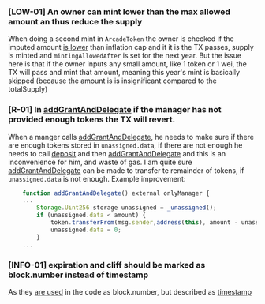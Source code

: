 ### **[LOW-01]** An owner can mint lower than the max allowed amount an thus reduce the supply
 When doing a second mint in `ArcadeToken` the owner is checked if the imputed amount [is lower](https://github.com/code-423n4/2023-07-arcade/blob/main/contracts/token/ArcadeToken.sol#L155-L157) than inflation cap and it it is the TX passes, supply is minted and  `mintingAllowedAfter` is set for the next year. But the issue here is that if the owner inputs any small amount, like 1 token or 1 wei, the TX will pass and mint that amount, meaning this year's mint is basically skipped (because the amount is is insignificant compared to the totalSupply)

### **[R-01]** In [addGrantAndDelegate](https://github.com/code-423n4/2023-07-arcade/blob/main/contracts/ARCDVestingVault.sol#L115) if the manager has not provided enough tokens the TX will revert.
When  a manger calls  [addGrantAndDelegate](https://github.com/code-423n4/2023-07-arcade/blob/main/contracts/ARCDVestingVault.sol#L115), he needs to make sure if there are enough tokens stored in `unassigned.data`, if there are not enough he needs to call [deposit](https://github.com/code-423n4/2023-07-arcade/blob/main/contracts/ARCDVestingVault.sol#L197-L202) and then [addGrantAndDelegate](https://github.com/code-423n4/2023-07-arcade/blob/main/contracts/ARCDVestingVault.sol#L115) and this is an inconvenience for him, and waste of gas. 
I am quite sure   [addGrantAndDelegate](https://github.com/code-423n4/2023-07-arcade/blob/main/contracts/ARCDVestingVault.sol#L115) can be made to transfer te remainder of tokens, if `unassigned.data` is not enough.
Example improvement:
```jsx
    function addGrantAndDelegate() external onlyManager {
    ...
        Storage.Uint256 storage unassigned = _unassigned();
        if (unassigned.data < amount) {
            token.transferFrom(msg.sender,address(this), amount - unassigned.data);
            unassigned.data = 0;
        }
    ...
```

### **[INFO-01]** expiration and cliff should be marked as block.number instead of timestamp
As they [are used](https://github.com/code-423n4/2023-07-arcade/blob/main/contracts/ARCDVestingVault.sol#L234) in the code as block.number, but described as [timestamp](https://github.com/code-423n4/2023-07-arcade/blob/main/contracts/ARCDVestingVault.sol#L86-L87)